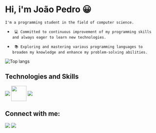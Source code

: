 # Hi, i'm João Pedro 😀


  `I'm a programming student in the field of computer science.`

- ` 💻 Committed to continuous improvement of my programming skills and always eager to learn new technologies.`

- ` 📚 Exploring and mastering various programming languages to broaden my knowledge and enhance my problem-solving abilities.`

<img alt="Top langs" src="https://github-readme-stats.vercel.app/api/top-langs/?username=joaolouback&layout=compact&&langs_count=8"/>


## Technologies and Skills

<div style="display: inline_block">
  <img align="center" src="https://skillicons.dev/icons?i=html,css,javascript,java,c,python,react"/>
  <img align="center" height="50" width="50" src="https://cdn.jsdelivr.net/gh/devicons/devicon@latest/icons/azuresqldatabase/azuresqldatabase-original.svg" />
  <img align="center" src="https://skillicons.dev/icons?i=mysql,figma,firebase,git,vscode"/>
</div>
  
## Connect with me:

<div>
  <a href="https://www.instagram.com/jpestevao_/" target="_blank"><img src="https://img.shields.io/badge/-Instagram-%23E4405F?style=for-the-badge&logo=instagram&logoColor=white" target="_blank"></a>
  <a href="https://www.linkedin.com/in/joaopedrobr/" target="_blank"><img src="https://img.shields.io/badge/-LinkedIn-%230077B5?style=for-the-badge&logo=linkedin&logoColor=white" target="_blank"></a> 
</div>

